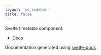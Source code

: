 ```yaml
---
layout: 'no_sidebar'
title: false
---
```


Svelte timetable component.

* [Docs](getting-started)

Documentation generated using [svelte-docs](https://alexxnb.github.io/svelte-docs/)
